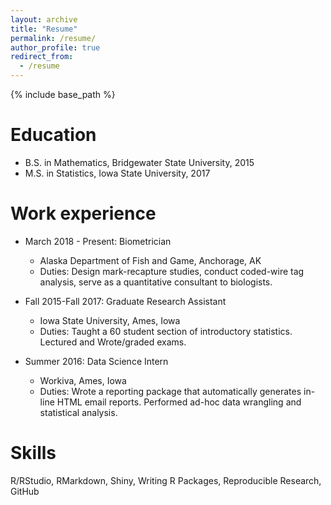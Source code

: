 ```yaml
---
layout: archive
title: "Resume"
permalink: /resume/
author_profile: true
redirect_from:
  - /resume
---
```


{% include base_path %}

Education
======
* B.S. in Mathematics, Bridgewater State University, 2015
* M.S. in Statistics, Iowa State University, 2017

Work experience
======
* March 2018 - Present: Biometrician
  * Alaska Department of Fish and Game, Anchorage, AK
  * Duties: Design mark-recapture studies, conduct coded-wire tag analysis, serve as a quantitative consultant to biologists.
    
* Fall 2015-Fall 2017: Graduate Research Assistant
  * Iowa State University, Ames, Iowa
  * Duties: Taught a 60 student section of introductory statistics. Lectured and Wrote/graded exams.
  
* Summer 2016: Data Science Intern
  * Workiva, Ames, Iowa
  * Duties: Wrote a reporting package that automatically generates in-line HTML email reports. Performed ad-hoc data wrangling and statistical analysis.



  
Skills
======

R/RStudio, RMarkdown, Shiny, Writing R Packages, Reproducible Research, GitHub